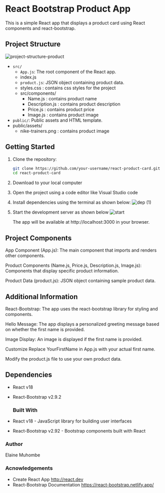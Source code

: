 # React Bootstrap Product App

This is a simple React app that displays a product card using React components and react-bootstrap.

## Project Structure
![project-structure-product](https://github.com/elamuhombe/gomycode-JSX-React-checkpoint/assets/10416177/2aaa3b23-9be6-4435-9c6f-88b5cbcfc4df)


- `src/`
  - `App.js`: The root component of the React app.
  - index.js
  - `product.js`: JSON object containing product data.
  - styles.css : contains css styles for the project
  - src/components/
      - Name.js : contains product name
      - Description.js : contains product description
      - Price.js : contains product price
      - Image.js : contains product image
- `public/`: Public assets and HTML template.
-  public/assets/
      - nike-trainers.png : contains product image

## Getting Started

1. Clone the repository:

   ```bash
   git clone https://github.com/your-username/react-product-card.git
   cd react-product-card
2. Download to your local computer
3. Open the project using a code editor like Visual Studio code
4. Install dependencies using the terminal as shown below:
   ![dep (1)](https://github.com/elamuhombe/gomycode-JSX-React-checkpoint/assets/10416177/fef7374b-a9cf-4845-bbb6-73563f7668e3)

6. Start the development server as shown below
   ![start](https://github.com/elamuhombe/gomycode-JSX-React-checkpoint/assets/10416177/b9d02ee6-f625-4ca1-90d6-7436835d5dec)

   The app will be available at http://localhost:3000 in your browser.

## Project Components
App Component (App.js): The main component that imports and renders other components.

Product Components (Name.js, Price.js, Description.js, Image.js): Components that display specific product information.

Product Data (product.js): JSON object containing sample product data.

## Additional Information
React-Bootstrap: The app uses the react-bootstrap library for styling and components.

Hello Message: The app displays a personalized greeting message based on whether the first name is provided.

Image Display: An image is displayed if the first name is provided.

Customize
Replace YourFirstName in App.js with your actual first name.

Modify the product.js file to use your own product data.

## Dependencies
- React v18
- React-Bootstrap v2.9.2

  ### Built With
- React v18 - JavaScript library for building user interfaces
- React-Bootstrap v2.92 - Bootstrap components built with React

### Author
Elaine Muhombe

### Acnowledgements
- Create React App http://react.dev
- React-Bootstrap Documentation https://react-bootstrap.netlify.app/
  


